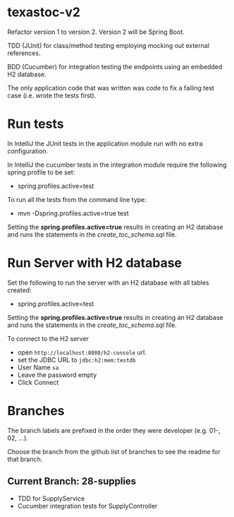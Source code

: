 # texastoc-v2
Refactor version 1 to version 2. Version 2 will be Spring Boot.

TDD (JUnit) for class/method testing employing mocking out external references.

BDD (Cucumber) for integration testing the endpoints using an embedded H2 database.

The only application code that was written was code to fix a failing test case (i.e. wrote the tests first).


# Run tests
In IntelliJ the JUnit tests in the application module run with no extra configuration.

In IntelliJ the cucumber tests in the integration module require the following spring profile to be set:
* spring.profiles.active=test

To run all the tests from the command line type:
* mvn -Dspring.profiles.active=true test

Setting the **spring.profiles.active=true** results in creating an H2 database and runs the statements in the *create_toc_schema.sql* file.


# Run Server with H2 database
Set the following to run the server with an H2 database with all tables created:
* spring.profiles.active=test

Setting the **spring.profiles.active=true** results in creating an H2 database and runs the statements in the *create_toc_schema.sql* file.

To connect to the H2 server 
* open `http://localhost:8080/h2-console` url. 
* set the JDBC URL to `jdbc:h2:mem:testdb`
* User Name `sa`
* Leave the password empty
* Click Connect

# Branches

The branch labels are prefixed in the order they were developer (e.g. 01-, 02, ...).

Choose the branch from the github list of branches to see the readme for that branch.

## Current Branch: 28-supplies

* TDD for SupplyService
* Cucumber integration tests for SupplyController
